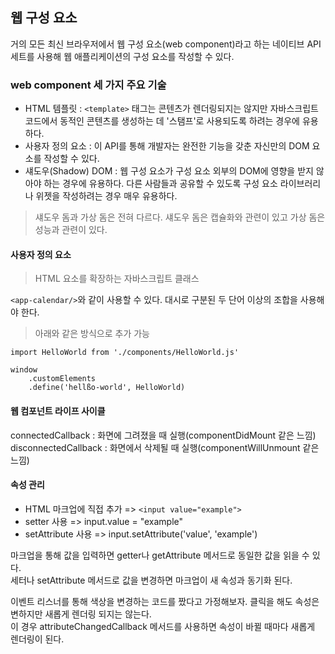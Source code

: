 ## 웹 구성 요소

거의 모든 최신 브라우저에서 웹 구성 요소(web component)라고 하는 네이티브 API 세트를 사용해 웹 애플리케이션의 구성 요소를 작성할 수 있다.

### web component 세 가지 주요 기술

- HTML 템플릿 : `<template>` 태그는 콘텐츠가 렌더링되지는 않지만 자바스크립트 코드에서 동적인 콘텐츠를 생성하는 데 '스탬프'로 사용되도록 하려는 경우에 유용하다.
- 사용자 정의 요소 : 이 API를 통해 개발자는 완전한 기능을 갖춘 자신만의 DOM 요소를 작성할 수 있다.
- 섀도우(Shadow) DOM : 웹 구성 요소가 구성 요소 외부의 DOM에 영향을 받지 않아야 하는 경우에 유용하다. 다른 사람들과 공유할 수 있도록 구성 요소 라이브러리나 위젯을 작성하려는 경우 매우 유용하다.

> 섀도우 돔과 가상 돔은 전혀 다르다. 섀도우 돔은 캡슐화와 관련이 있고 가상 돔은 성능과 관련이 있다.

#### 사용자 정의 요소

> HTML 요소를 확장하는 자바스크립트 클래스

`<app-calendar/>`와 같이 사용할 수 있다. 대시로 구분된 두 단어 이상의 조합을 사용해야 한다.

> 아래와 같은 방식으로 추가 가능

```
import HelloWorld from './components/HelloWorld.js'

window
    .customElements
    .define('hellßo-world', HelloWorld)
```

#### 웹 컴포넌트 라이프 사이클

connectedCallback : 화면에 그려졌을 때 실행(componentDidMount 같은 느낌)  
disconnectedCallback : 화면에서 삭제될 때 실행(componentWillUnmount 같은 느낌)

#### 속성 관리

- HTML 마크업에 직접 추가 => `<input value="example">`
- setter 사용 => input.value = "example"
- setAttribute 사용 => input.setAttribute('value', 'example')

마크업을 통해 값을 입력하면 getter나 getAttribute 메서드로 동일한 값을 읽을 수 있다.  
세터나 setAttribute 메서드로 값을 변경하면 마크업이 새 속성과 동기화 된다.

이벤트 리스너를 통해 색상을 변경하는 코드를 짰다고 가정해보자. 클릭을 해도 속성은 변하지만 새롭게 렌더링 되지는 않는다.  
이 경우 attributeChangedCallback 메서드를 사용하면 속성이 바뀔 때마다 새롭게 렌더링이 된다.